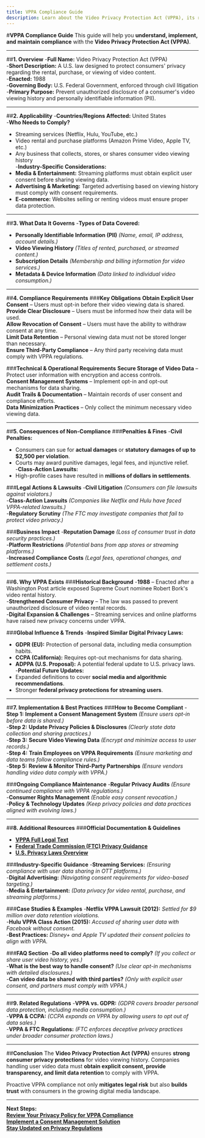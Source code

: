 ```yaml
---
title: VPPA Compliance Guide
description: Learn about the Video Privacy Protection Act (VPPA), its requirements, enforcement, and best practices.
---
```


#**VPPA Compliance Guide**
This guide will help you **understand, implement, and maintain compliance** with the **Video Privacy Protection Act (VPPA)**.

---

##**1. Overview**
-**Full Name:** Video Privacy Protection Act (VPPA)  
-**Short Description:** A U.S. law designed to protect consumers' privacy regarding the rental, purchase, or viewing of video content.  
-**Enacted:** 1988  
-**Governing Body:** U.S. Federal Government, enforced through civil litigation  
-**Primary Purpose:** Prevent unauthorized disclosure of a consumer's video viewing history and personally identifiable information (PII).  

---

##**2. Applicability**
-**Countries/Regions Affected:** United States  
-**Who Needs to Comply?**  
  - Streaming services (Netflix, Hulu, YouTube, etc.)  
  - Video rental and purchase platforms (Amazon Prime Video, Apple TV, etc.)  
  - Any business that collects, stores, or shares consumer video viewing history  
-**Industry-Specific Considerations:**  
  - **Media & Entertainment:** Streaming platforms must obtain explicit user consent before sharing viewing data.  
  - **Advertising & Marketing:** Targeted advertising based on viewing history must comply with consent requirements.  
  - **E-commerce:** Websites selling or renting videos must ensure proper data protection.  

---

##**3. What Data It Governs**
-**Types of Data Covered:**  
  -  **Personally Identifiable Information (PII)** *(Name, email, IP address, account details.)*  
  -  **Video Viewing History** *(Titles of rented, purchased, or streamed content.)*  
  -  **Subscription Details** *(Membership and billing information for video services.)*  
  -  **Metadata & Device Information** *(Data linked to individual video consumption.)*  

---

##**4. Compliance Requirements**
###**Key Obligations**
 **Obtain Explicit User Consent** – Users must opt-in before their video viewing data is shared.  
 **Provide Clear Disclosure** – Users must be informed how their data will be used.  
 **Allow Revocation of Consent** – Users must have the ability to withdraw consent at any time.  
 **Limit Data Retention** – Personal viewing data must not be stored longer than necessary.  
 **Ensure Third-Party Compliance** – Any third party receiving data must comply with VPPA regulations.  

###**Technical & Operational Requirements**
 **Secure Storage of Video Data** – Protect user information with encryption and access controls.  
 **Consent Management Systems** – Implement opt-in and opt-out mechanisms for data sharing.  
 **Audit Trails & Documentation** – Maintain records of user consent and compliance efforts.  
 **Data Minimization Practices** – Only collect the minimum necessary video viewing data.  

---

##**5. Consequences of Non-Compliance**
###**Penalties & Fines**
-**Civil Penalties:**  
  - Consumers can sue for **actual damages** or **statutory damages of up to $2,500 per violation**.  
  - Courts may award punitive damages, legal fees, and injunctive relief.  
-**Class-Action Lawsuits:**  
  - High-profile cases have resulted in **millions of dollars in settlements**.  

###**Legal Actions & Lawsuits**
-**Civil Litigation** *(Consumers can file lawsuits against violators.)*  
-**Class-Action Lawsuits** *(Companies like Netflix and Hulu have faced VPPA-related lawsuits.)*  
-**Regulatory Scrutiny** *(The FTC may investigate companies that fail to protect video privacy.)*  

###**Business Impact**
-**Reputation Damage** *(Loss of consumer trust in data security practices.)*  
-**Platform Restrictions** *(Potential bans from app stores or streaming platforms.)*  
-**Increased Compliance Costs** *(Legal fees, operational changes, and settlement costs.)*  

---

##**6. Why VPPA Exists**
###**Historical Background**
-**1988** – Enacted after a Washington Post article exposed Supreme Court nominee Robert Bork's video rental history.  
-**Strengthened Consumer Privacy** – The law was passed to prevent unauthorized disclosure of video rental records.  
-**Digital Expansion & Challenges** – Streaming services and online platforms have raised new privacy concerns under VPPA.  

###**Global Influence & Trends**
-**Inspired Similar Digital Privacy Laws:**  
  - **GDPR (EU):** Protection of personal data, including media consumption habits.  
  - **CCPA (California):** Requires opt-out mechanisms for data sharing.  
  - **ADPPA (U.S. Proposal):** A potential federal update to U.S. privacy laws.  
-**Potential Future Updates:**  
  - Expanded definitions to cover **social media and algorithmic recommendations**.  
  - Stronger **federal privacy protections for streaming users**.  

---

##**7. Implementation & Best Practices**
###**How to Become Compliant**
-**Step 1:** **Implement a Consent Management System** *(Ensure users opt-in before data is shared.)*  
-**Step 2:** **Update Privacy Policies & Disclosures** *(Clearly state data collection and sharing practices.)*  
-**Step 3:** **Secure Video Viewing Data** *(Encrypt and minimize access to user records.)*  
-**Step 4:** **Train Employees on VPPA Requirements** *(Ensure marketing and data teams follow compliance rules.)*  
-**Step 5:** **Review & Monitor Third-Party Partnerships** *(Ensure vendors handling video data comply with VPPA.)*  

###**Ongoing Compliance Maintenance**
-**Regular Privacy Audits** *(Ensure continued compliance with VPPA regulations.)*  
-**Consumer Rights Management** *(Enable easy consent revocation.)*  
-**Policy & Technology Updates** *(Keep privacy policies and data practices aligned with evolving laws.)*  

---

##**8. Additional Resources**
###**Official Documentation & Guidelines**
- **[ VPPA Full Legal Text](https://www.law.cornell.edu/uscode/text/18/2710)**  
- **[ Federal Trade Commission (FTC) Privacy Guidance](https://www.ftc.gov)**  
- **[ U.S. Privacy Laws Overview](https://iapp.org/resources/article/us-privacy-legislation-tracker/)**  

###**Industry-Specific Guidance**
-**Streaming Services:** *(Ensuring compliance with user data sharing in OTT platforms.)*  
-**Digital Advertising:** *(Navigating consent requirements for video-based targeting.)*  
-**Media & Entertainment:** *(Data privacy for video rental, purchase, and streaming platforms.)*  

###**Case Studies & Examples**
-**Netflix VPPA Lawsuit (2012):** *Settled for $9 million over data retention violations.*  
-**Hulu VPPA Class Action (2015):** *Accused of sharing user data with Facebook without consent.*  
-**Best Practices:** *Disney+ and Apple TV updated their consent policies to align with VPPA.*  

###**FAQ Section**
-**Do all video platforms need to comply?** *(If you collect or share user video history, yes.)*  
-**What is the best way to handle consent?** *(Use clear opt-in mechanisms with detailed disclosures.)*  
-**Can video data be shared with third parties?** *(Only with explicit user consent, and partners must comply with VPPA.)*  

---

##**9. Related Regulations**
-**VPPA vs. GDPR:** *(GDPR covers broader personal data protection, including media consumption.)*  
-**VPPA & CCPA:** *(CCPA expands on VPPA by allowing users to opt out of data sales.)*  
-**VPPA & FTC Regulations:** *(FTC enforces deceptive privacy practices under broader consumer protection laws.)*  

---

##**Conclusion**
The **Video Privacy Protection Act (VPPA)** ensures **strong consumer privacy protections** for video viewing history. Companies handling user video data must **obtain explicit consent, provide transparency, and limit data retention** to comply with VPPA.

Proactive VPPA compliance not only **mitigates legal risk** but also **builds trust** with consumers in the growing digital media landscape.

---

 **Next Steps:**  
 **[Review Your Privacy Policy for VPPA Compliance](#)**  
 **[Implement a Consent Management Solution](#)**  
 **[Stay Updated on Privacy Regulations](#)**
